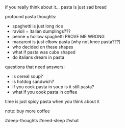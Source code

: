 if you really think about it... pasta is just sad bread

profound pasta thoughts:
- spaghetti is just long rice
- ravioli = italian dumplings???
- penne = hollow spaghetti PROVE ME WRONG
- macaroni is just elbow pasta (why not knee pasta???)
- who decided on these shapes
- what if pasta was cube shaped
- do italians dream in pasta

questions that need answers:
- is cereal soup?
- is hotdog sandwich?
- if you cook pasta in soup is it still pasta?
- what if you cook pasta in coffee

time is just spicy pasta when you think about it

note: buy more coffee

#deep-thoughts #need-sleep #what 